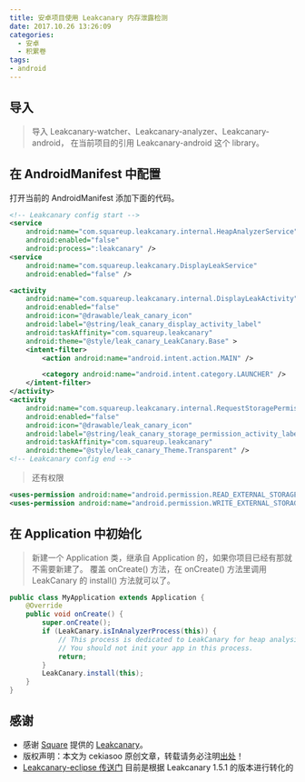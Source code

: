 ```yaml
---
title: 安卓项目使用 Leakcanary 内存泄露检测
date: 2017.10.26 13:26:09
categories:
  - 安卓
  - 积累卷
tags:
- android
---
```


## 导入

> 导入 Leakcanary-watcher、Leakcanary-analyzer、Leakcanary-android， 在当前项目的引用 Leakcanary-android 这个 library。

## 在 AndroidManifest 中配置

打开当前的 AndroidManifest 添加下面的代码。

```xml
<!-- Leakcanary config start -->
<service
    android:name="com.squareup.leakcanary.internal.HeapAnalyzerService"
    android:enabled="false"
    android:process=":leakcanary" />
<service
    android:name="com.squareup.leakcanary.DisplayLeakService"
    android:enabled="false" />

<activity
    android:name="com.squareup.leakcanary.internal.DisplayLeakActivity"
    android:enabled="false"
    android:icon="@drawable/leak_canary_icon"
    android:label="@string/leak_canary_display_activity_label"
    android:taskAffinity="com.squareup.leakcanary"
    android:theme="@style/leak_canary_LeakCanary.Base" >
    <intent-filter>
        <action android:name="android.intent.action.MAIN" />

        <category android:name="android.intent.category.LAUNCHER" />
    </intent-filter>
</activity>
<activity
    android:name="com.squareup.leakcanary.internal.RequestStoragePermissionActivity"
    android:enabled="false"
    android:icon="@drawable/leak_canary_icon"
    android:label="@string/leak_canary_storage_permission_activity_label"
    android:taskAffinity="com.squareup.leakcanary"
    android:theme="@style/leak_canary_Theme.Transparent" />
<!-- Leakcanary config end -->
```

> 还有权限

```xml
<uses-permission android:name="android.permission.READ_EXTERNAL_STORAGE" />
<uses-permission android:name="android.permission.WRITE_EXTERNAL_STORAGE" />
```

## 在 Application 中初始化

> 新建一个 Application 类，继承自 Application 的，如果你项目已经有那就不需要新建了。
覆盖 onCreate() 方法，在 onCreate() 方法里调用 LeakCanary 的 install() 方法就可以了。

```java
public class MyApplication extends Application {
    @Override
    public void onCreate() {
        super.onCreate();
        if (LeakCanary.isInAnalyzerProcess(this)) {
            // This process is dedicated to LeakCanary for heap analysis.
            // You should not init your app in this process.
            return;
        }
        LeakCanary.install(this);
    }
}
```

## 感谢

* 感谢 [Square](https://github.com/square) 提供的 [Leakcanary](https://github.com/square/leakcanary)。
* 版权声明：本文为 cekiasoo 原创文章，转载请务必注明[出处](http://blog.csdn.net/cekiasoo/article/details/70880740)！
* [Leakcanary-eclipse 传送门](https://github.com/cekiasoo/Leakcanary-eclipse)
目前是根据 Leakcanary 1.5.1 的版本进行转化的

